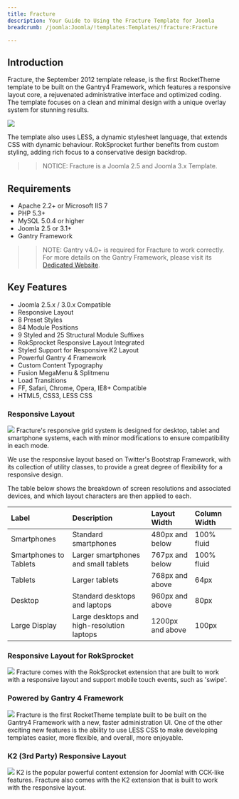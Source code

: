 ```yaml
---
title: Fracture
description: Your Guide to Using the Fracture Template for Joomla
breadcrumb: /joomla:Joomla/!templates:Templates/!fracture:Fracture

---
```


Introduction
-----
Fracture, the September 2012 template release, is the first RocketTheme template to be built on the Gantry4 Framework, which features a responsive layout core, a rejuvenated administrative interface and optimized coding. The template focuses on a clean and minimal design with a unique overlay system for stunning results.

![][fracture]

The template also uses LESS, a dynamic stylesheet language, that extends CSS with dynamic behaviour. RokSprocket further benefits from custom styling, adding rich focus to a conservative design backdrop.

>> NOTICE: Fracture is a Joomla 2.5 and Joomla 3.x Template.

Requirements
-----
* Apache 2.2+ or Microsoft IIS 7
* PHP 5.3+
* MySQL 5.0.4 or higher
* Joomla 2.5 or 3.1+
* Gantry Framework

>> NOTE: Gantry v4.0+ is required for Fracture to work correctly. For more details on the Gantry Framework, please visit its [Dedicated Website][gantry].

Key Features
-----
* Joomla 2.5.x / 3.0.x Compatible
* Responsive Layout
* 8 Preset Styles
* 84 Module Positions
* 9 Styled and 25 Structural Module Suffixes
* RokSprocket Responsive Layout Integrated
* Styled Support for Responsive K2 Layout
* Powerful Gantry 4 Framework
* Custom Content Typography
* Fusion MegaMenu & Splitmenu
* Load Transitions
* FF, Safari, Chrome, Opera, IE8+ Compatible
* HTML5, CSS3, LESS CSS

### Responsive Layout
![][responsive]
Fracture's responsive grid system is designed for desktop, tablet and smartphone systems, each with minor modifications to ensure compatibility in each mode.

We use the responsive layout based on Twitter's Bootstrap Framework, with its collection of utility classes, to provide a great degree of flexibility for a responsive design.

The table below shows the breakdown of screen resolutions and associated devices, and which layout characters are then applied to each.

| Label                  | Description                                | Layout Width     | Column Width |  
| :--------------------- | :----------------------------------------- | :--------------- | :----------- |  
| Smartphones            | Standard smartphones                       | 480px and below  | 100% fluid   |  
| Smartphones to Tablets | Larger smartphones and small tablets       | 767px and below  | 100% fluid   |  
| Tablets                | Larger tablets                             | 768px and above  | 64px         |  
| Desktop                | Standard desktops and laptops              | 960px and above  | 80px         |  
| Large Display          | Large desktops and high-resolution laptops | 1200px and above | 100px        | 

### Responsive Layout for RokSprocket
![][roksprocket]
Fracture comes with the RokSprocket extension that are built to work with a responsive layout and support mobile touch events, such as 'swipe'.

### Powered by Gantry 4 Framework
![][gantry4]
Fracture is the first RocketTheme template built to be built on the Gantry4 Framework with a new, faster administration UI. One of the other exciting new features is the ability to use LESS CSS to make developing templates easier, more flexible, and overall, more enjoyable.

### K2 (3rd Party) Responsive Layout
![][k2]
K2 is the popular powerful content extension for Joomla! with CCK-like features. Fracture also comes with the K2 extension that is built to work with the responsive layout.

[gantry]: http://www.gantry-framework.org/
[fracture]: assets/fracture2.jpeg
[responsive]: assets/responsive.jpg
[roksprocket]: assets/roksprocket.jpg
[filezilla]: https://filezilla-project.org
[launcher]: ../../start/rocketlauncher.md
[gantry4]: assets/gantry4.jpg
[k2]: assets/k2.jpg